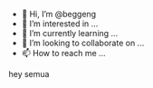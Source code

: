 - 👋 Hi, I’m @beggeng
- 👀 I’m interested in ...
- 🌱 I’m currently learning ...
- 💞️ I’m looking to collaborate on ...
- 📫 How to reach me ...

<!---
beggeng/beggeng is a ✨ special ✨ repository because its `README.md` (this file) appears on your GitHub profile.
You can click the Preview link to take a look at your changes.
--->
hey semua

